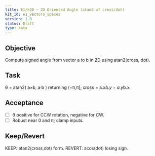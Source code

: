 ```yaml
---
title: E1/k20 — 2D Oriented Angle (atan2 of cross/dot)
kit_id: e1_vectors_spaces
version: 1.0
status: Draft
type: kata
---
```

## Objective
Compute signed angle from vector a to b in 2D using atan2(cross, dot).
## Task
θ = atan2( a×b, a·b ) returning (−π,π]; cross = a.x*b.y − a.y*b.x.
## Acceptance
- [ ] θ positive for CCW rotation, negative for CW.
- [ ] Robust near 0 and π; clamp inputs.
## Keep/Revert
KEEP: atan2(cross,dot) form. REVERT: acos(dot) losing sign.